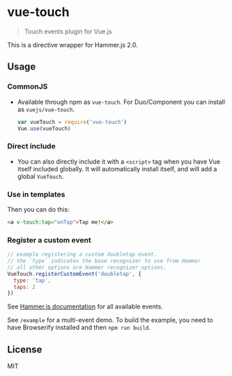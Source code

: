 # vue-touch

> Touch events plugin for Vue.js

This is a directive wrapper for Hammer.js 2.0.

## Usage

### CommonJS

- Available through npm as `vue-touch`. For Duo/Component you can install as `vuejs/vue-touch`.

  ``` js
  var vueTouch = require('vue-touch')
  Vue.use(vueTouch)
  ```

### Direct include

- You can also directly include it with a `<script>` tag when you have Vue itself included globally. It will automatically install itself, and will add a global `VueTouch`.

### Use in templates

Then you can do this:

``` html
<a v-touch:tap="onTap">Tap me!</a>
```

### Register a custom event

``` js
// example registering a custom doubletap event.
// the `type` indicates the base recognizer to use from Hammer
// all other options are Hammer recognizer options.
VueTouch.registerCustomEvent('doubletap', {
  type: 'tap',
  taps: 2
})
```

See [Hammer.js documentation](http://hammerjs.github.io/getting-started/) for all available events.

See `/example` for a multi-event demo. To build the example, you need to have Browserify installed and then `npm run build`.

## License

MIT
